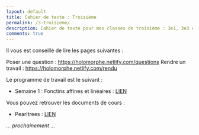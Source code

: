 ```yaml
---
layout: default
title: Cahier de texte : Troisième
permalink: /3-troisieme/
description: Cahier de texte pour mes classes de troisième : 3e1, 3e3 et 3e5
comments: true
---
```



Il vous est conseillé de lire les pages suivantes : 

Poser une question : https://holomorphe.netlify.com/questions
Rendre un travail : https://holomorphe.netlify.com/rendu

Le programme de travail est le suivant : 

* Semaine 1 : Fonctins affines et linéaires : [LIEN](https://holomorphe.netlify.com/posts/S1-3eme-16mars-22mars/)


Vous pouvez retrouver les documents de cours : 

* Pearltrees : [LIEN](https://www.pearltrees.com/private/id26791887?access=1784557f908.198cfcf.f72223a77d258bd9dbb4f2fd4aee96bd)

*... prochainement ...*
